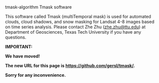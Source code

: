 tmask-algorithm
Tmask software

This software called Tmask (multiTemporal mask) is used for automated clouds, cloud shadows, and snow masking for Landsat 4-8 images based on time series analysis. Please contact Zhe Zhu (zhe.zhu@ttu.edu) at Department of Geosciences, Texas Tech University if you have any questions. 


**IMPORTANT:**

**We have moved!**

**The new URL for this page is https://github.com/gersl/tmask/.**

**Sorry for any inconvenience.**
